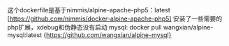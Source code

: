 这个dockerfile是基于nimmis/alpine-apache-php5：latest [https://github.com/nimmis/docker-alpine-apache-php5]  安装了一些需要的php扩展，xdebug和伪静态没有启动
mysql: docker pull wangxian/alpine-mysql:latest  {https://github.com/wangxian/alpine-mysql}
